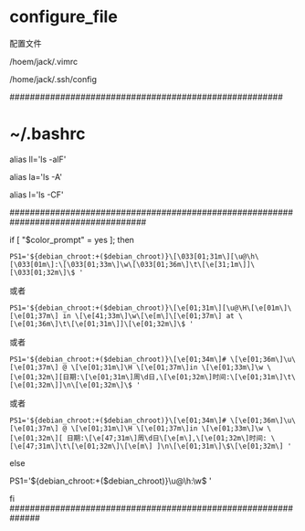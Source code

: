 # configure_file

配置文件

/hoem/jack/.vimrc

/home/jack/.ssh/config

######################################################

# ~/.bashrc

alias ll='ls -alF'

alias la='ls -A'

alias l='ls -CF'


###################################################################################

if [ "$color_prompt" = yes ]; then

    PS1='${debian_chroot:+($debian_chroot)}\[\033[01;31m\][\u@\h\[\033[01m\]:\[\033[01;33m\]\w\[\033[01;36m\]\t\[\e[31;1m\]]\[\033[01;32m\]\$ '

或者

    PS1='${debian_chroot:+($debian_chroot)}\[\e[01;31m\][\u@\H\[\e[01m\]\[\e[01;37m\] in \[\e[41;33m\]\w\[\e[m\]\[\e[01;37m\] at \[\e[01;36m\]\t\[\e[01;31m\]]\[\e[01;32m\]\$ '

或者
    
    PS1='${debian_chroot:+($debian_chroot)}\[\e[01;34m\]# \[\e[01;36m\]\u\[\e[01;37m\] @ \[\e[01;31m\]\H \[\e[01;37m\]in \[\e[01;33m\]\w \[\e[01;32m\][日期:\[\e[01;31m\]周\d日,\[\e[01;32m\]时间:\[\e[01;31m\]\t\[\e[01;32m\]]\n\[\e[01;32m\]\$ '
    
或者

    PS1='${debian_chroot:+($debian_chroot)}\[\e[01;34m\]# \[\e[01;36m\]\u\[\e[01;37m\] @ \[\e[01;31m\]\H \[\e[01;37m\]in \[\e[01;33m\]\w \[\e[01;32m\][ 日期:\[\e[47;31m\]周\d日\[\e[m\],\[\e[01;32m\]时间: \[\e[47;31m\]\t\[\e[01;32m\]\[\e[m\] ]\n\[\e[01;31m\]\$\[\e[01;32m\] '

    
else

PS1='${debian_chroot:+($debian_chroot)}\u@\h:\w\$ '

fi
##############################################################
